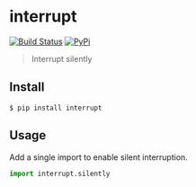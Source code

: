 # interrupt

[![Build Status](https://travis-ci.com/lmittmann/interrupt.svg?branch=master)](https://travis-ci.com/lmittmann/interrupt)
[![PyPi](https://img.shields.io/pypi/v/interrupt.svg)](https://pypi.org/project/interrupt)


> Interrupt silently


## Install

```
$ pip install interrupt
```


## Usage

Add a single import to enable silent interruption.

```py
import interrupt.silently
```
